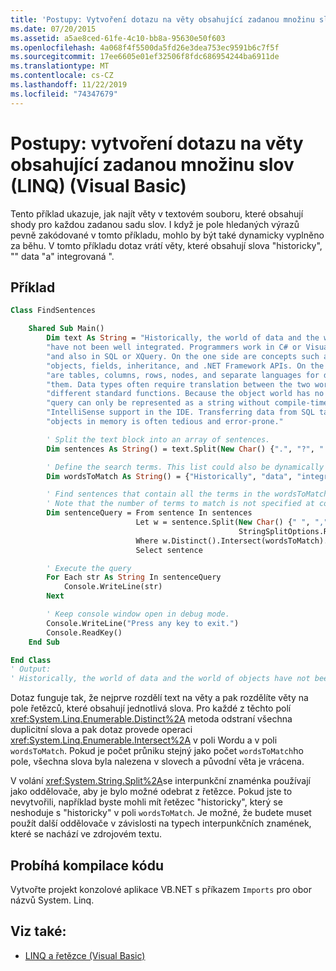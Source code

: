 ```yaml
---
title: 'Postupy: Vytvoření dotazu na věty obsahující zadanou množinu slov (LINQ)'
ms.date: 07/20/2015
ms.assetid: a5ae8ced-61fe-4c10-bb8a-95630e50f603
ms.openlocfilehash: 4a068f4f5500da5fd26e3dea753ec9591b6c7f5f
ms.sourcegitcommit: 17ee6605e01ef32506f8fdc686954244ba6911de
ms.translationtype: MT
ms.contentlocale: cs-CZ
ms.lasthandoff: 11/22/2019
ms.locfileid: "74347679"
---
```

# <a name="how-to-query-for-sentences-that-contain-a-specified-set-of-words-linq-visual-basic"></a>Postupy: vytvoření dotazu na věty obsahující zadanou množinu slov (LINQ) (Visual Basic)

Tento příklad ukazuje, jak najít věty v textovém souboru, které obsahují shody pro každou zadanou sadu slov. I když je pole hledaných výrazů pevně zakódované v tomto příkladu, mohlo by být také dynamicky vyplněno za běhu. V tomto příkladu dotaz vrátí věty, které obsahují slova "historicky", "" data "a" integrovaná ".

## <a name="example"></a>Příklad

```vb
Class FindSentences

    Shared Sub Main()
        Dim text As String = "Historically, the world of data and the world of objects " &
        "have not been well integrated. Programmers work in C# or Visual Basic " &
        "and also in SQL or XQuery. On the one side are concepts such as classes, " &
        "objects, fields, inheritance, and .NET Framework APIs. On the other side " &
        "are tables, columns, rows, nodes, and separate languages for dealing with " &
        "them. Data types often require translation between the two worlds; there are " &
        "different standard functions. Because the object world has no notion of query, a " &
        "query can only be represented as a string without compile-time type checking or " &
        "IntelliSense support in the IDE. Transferring data from SQL tables or XML trees to " &
        "objects in memory is often tedious and error-prone."

        ' Split the text block into an array of sentences.
        Dim sentences As String() = text.Split(New Char() {".", "?", "!"})

        ' Define the search terms. This list could also be dynamically populated at runtime
        Dim wordsToMatch As String() = {"Historically", "data", "integrated"}

        ' Find sentences that contain all the terms in the wordsToMatch array
        ' Note that the number of terms to match is not specified at compile time
        Dim sentenceQuery = From sentence In sentences
                            Let w = sentence.Split(New Char() {" ", ",", ".", ";", ":"},
                                                   StringSplitOptions.RemoveEmptyEntries)
                            Where w.Distinct().Intersect(wordsToMatch).Count = wordsToMatch.Count()
                            Select sentence

        ' Execute the query
        For Each str As String In sentenceQuery
            Console.WriteLine(str)
        Next

        ' Keep console window open in debug mode.
        Console.WriteLine("Press any key to exit.")
        Console.ReadKey()
    End Sub

End Class
' Output:
' Historically, the world of data and the world of objects have not been well integrated
```

Dotaz funguje tak, že nejprve rozdělí text na věty a pak rozdělíte věty na pole řetězců, které obsahují jednotlivá slova. Pro každé z těchto polí <xref:System.Linq.Enumerable.Distinct%2A> metoda odstraní všechna duplicitní slova a pak dotaz provede operaci <xref:System.Linq.Enumerable.Intersect%2A> v poli Wordu a v poli `wordsToMatch`. Pokud je počet průniku stejný jako počet `wordsToMatch`ho pole, všechna slova byla nalezena v slovech a původní věta je vrácena.

V volání <xref:System.String.Split%2A>se interpunkční znaménka používají jako oddělovače, aby je bylo možné odebrat z řetězce. Pokud jste to nevytvořili, například byste mohli mít řetězec "historicky", který se neshoduje s "historicky" v poli `wordsToMatch`. Je možné, že budete muset použít další oddělovače v závislosti na typech interpunkčních znamének, které se nachází ve zdrojovém textu.

## <a name="compiling-the-code"></a>Probíhá kompilace kódu

Vytvořte projekt konzolové aplikace VB.NET s příkazem `Imports` pro obor názvů System. Linq.

## <a name="see-also"></a>Viz také:

- [LINQ a řetězce (Visual Basic)](../../../../visual-basic/programming-guide/concepts/linq/linq-and-strings.md)
